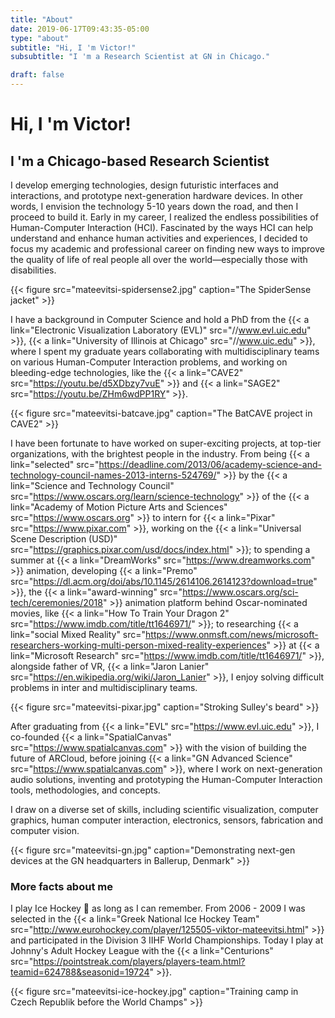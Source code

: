 ```yaml
---
title: "About"
date: 2019-06-17T09:43:35-05:00
type: "about"
subtitle: "Hi, I 'm Victor!"
subsubtitle: "I 'm a Research Scientist at GN in Chicago."

draft: false
---
```

# Hi, I \'m Victor!
<h2 class="text-muted pb-3">I 'm a Chicago-based Research Scientist</h2>

I develop emerging technologies, design futuristic interfaces and interactions, and prototype next-generation hardware devices. In other words, I envision the technology 5-10 years down the road, and then I proceed to build it. Early in my career, I realized the endless possibilities of Human-Computer Interaction (HCI). Fascinated by the ways HCI can help understand and enhance human activities and experiences, I decided to focus my academic and professional career on finding new ways to improve the quality of life of real people all over the world—especially those with disabilities. 

{{< figure src="mateevitsi-spidersense2.jpg" caption="The SpiderSense jacket" >}}

I have a background in Computer Science and hold a PhD from the {{< a link="Electronic Visualization Laboratory (EVL)" src="//www.evl.uic.edu" >}}, {{< a link="University of Illinois at Chicago" src="//www.uic.edu" >}}, where I spent my graduate years collaborating with multidisciplinary teams on various Human-Computer Interaction problems, and working on bleeding-edge technologies, like the {{< a link="CAVE2" src="https://youtu.be/d5XDbzy7vuE" >}} and {{< a link="SAGE2" src="https://youtu.be/ZHm6wdPP1RY" >}}.

{{< figure src="mateevitsi-batcave.jpg" caption="The BatCAVE project in CAVE2" >}}

I have been fortunate to have worked on super-exciting projects, at top-tier organizations, with the brightest people in the industry. From being {{< a link="selected" src="https://deadline.com/2013/06/academy-science-and-technology-council-names-2013-interns-524769/" >}} by the {{< a link="Science and Technology Council" src="https://www.oscars.org/learn/science-technology" >}} of the {{< a link="Academy of Motion Picture Arts and Sciences" src="https://www.oscars.org" >}} to  intern for {{< a link="Pixar" src="https://www.pixar.com" >}}, working on the {{< a link="Universal Scene Description (USD)" src="https://graphics.pixar.com/usd/docs/index.html" >}}; to spending a summer at {{< a link="DreamWorks" src="https://www.dreamworks.com" >}} animation, developing {{< a link="Premo" src="https://dl.acm.org/doi/abs/10.1145/2614106.2614123?download=true" >}}, the {{< a link="award-winning" src="https://www.oscars.org/sci-tech/ceremonies/2018" >}} animation platform behind Oscar-nominated movies, like {{< a link="How To Train Your Dragon 2" src="https://www.imdb.com/title/tt1646971/" >}}; to researching {{< a link="social Mixed Reality" src="https://www.onmsft.com/news/microsoft-researchers-working-multi-person-mixed-reality-experiences" >}} at {{< a link="Microsoft Research" src="https://www.imdb.com/title/tt1646971/" >}}, alongside father of VR, {{< a link="Jaron Lanier" src="https://en.wikipedia.org/wiki/Jaron_Lanier" >}}, I enjoy solving difficult problems in inter and multidisciplinary teams.

{{< figure src="mateevitsi-pixar.jpg" caption="Stroking Sulley's beard" >}}

After graduating from {{< a link="EVL" src="https://www.evl.uic.edu" >}}, I co-founded {{< a link="SpatialCanvas" src="https://www.spatialcanvas.com" >}} with the vision of building the future of ARCloud, before joining {{< a link="GN Advanced Science" src="https://www.spatialcanvas.com" >}}, where I work on next-generation audio solutions, inventing and prototyping the Human-Computer Interaction tools, methodologies, and concepts.

I draw on a diverse set of skills, including scientific visualization, computer graphics, human computer interaction, electronics, sensors, fabrication and computer vision.

{{< figure src="mateevitsi-gn.jpg" caption="Demonstrating next-gen devices at the GN headquarters in Ballerup, Denmark" >}}

### More facts about me
I play Ice Hockey 🏒 as long as I can remember. From 2006 - 2009 I was selected in the {{< a link="Greek National Ice Hockey Team" src="http://www.eurohockey.com/player/125505-viktor-mateevitsi.html" >}} and participated in the Division 3 IIHF World Championships. Today I play at Johnny's Adult Hockey League with the {{< a link="Centurions" src="https://pointstreak.com/players/players-team.html?teamid=624788&seasonid=19724"  >}}.

{{< figure src="mateevitsi-ice-hockey.jpg" caption="Training camp in Czech Republik before the World Champs" >}}
